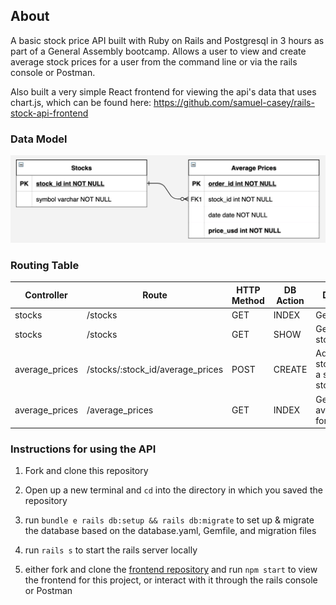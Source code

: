 ## About

A basic stock price API built with Ruby on Rails and Postgresql in 3 hours as part of a General Assembly bootcamp. Allows a user to view and create average stock prices for a user from the command line or via the rails console or Postman. 

Also built a very simple React frontend for viewing the api's data that uses chart.js, which can be found here:
https://github.com/samuel-casey/rails-stock-api-frontend

### Data Model

![entity relationship diagram](ruby_stock_price_API_ERD.png)

### Routing Table

| Controller     | Route                            | HTTP Method | DB Action | Description                                |
|----------------|----------------------------------|-------------|-----------|--------------------------------------------|
| stocks         | /stocks                          | GET         | INDEX     | Get all stocks                             |
| stocks         | /stocks                          | GET         | SHOW      | Get a single stock                         |
| average_prices | /stocks/:stock_id/average_prices | POST        | CREATE    | Add a new stock price for a specific stock |
| average_prices | /average_prices                  | GET         | INDEX     | Get all average_prices for stocks          |

### Instructions for using the API

1) Fork and clone this repository
   
2) Open up a new terminal and `cd` into the directory in which you saved the repository
   
3) run `bundle e rails db:setup && rails db:migrate` to set up & migrate the database based on the database.yaml, Gemfile, and migration files
   
4) run `rails s` to start the rails server locally

5) either fork and clone the [frontend repository](https://github.com/samuel-casey/rails-stock-api-frontend) and run `npm start` to view the frontend for this project, or interact with it through the rails console or Postman
